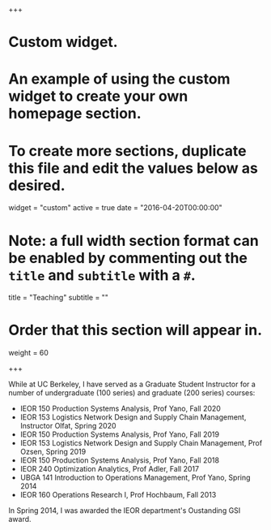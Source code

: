 +++
# Custom widget.
# An example of using the custom widget to create your own homepage section.
# To create more sections, duplicate this file and edit the values below as desired.
widget = "custom"
active = true
date = "2016-04-20T00:00:00"

# Note: a full width section format can be enabled by commenting out the `title` and `subtitle` with a `#`.
title = "Teaching"
subtitle = ""

# Order that this section will appear in.
weight = 60

+++

While at UC Berkeley, I have served as a Graduate Student Instructor for a number of undergraduate (100 series) and graduate (200 series) courses:

- IEOR 150 Production Systems Analysis, Prof Yano, Fall 2020
- IEOR 153 Logistics Network Design and Supply Chain Management, Instructor Olfat, Spring 2020
- IEOR 150 Production Systems Analysis, Prof Yano, Fall 2019
- IEOR 153 Logistics Network Design and Supply Chain Management, Prof Ozsen, Spring 2019
- IEOR 150 Production Systems Analysis, Prof Yano, Fall 2018
- IEOR 240 Optimization Analytics, Prof Adler, Fall 2017
- UBGA 141 Introduction to Operations Management, Prof Yano, Spring 2014
- IEOR 160 Operations Research I, Prof Hochbaum, Fall 2013

In Spring 2014, I was awarded the IEOR department's Oustanding GSI award. 